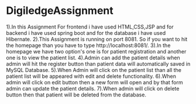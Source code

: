 # DigiledgeAssignment
1).In this Assignment For frontend i have used HTML,CSS,JSP and for backend i have used spring boot and for the database i have used Hibernate.
2).This Assignment is running on port 8081. So if you want to hit the homepage than you have to type http://localhost:8081/.
3).In the homepage we have two option's one is for patient registration and another one is to view the patient list.
4).Admin can add the patient details when admin will hit the register button than patient data will automatically saved in MySQL Database.
5).When Admin will click on the patient list than all the patient list will be appeared with edit and delete functionality.
6).When admin will click on edit button then a new form will open and by that form admin can update the patient details.
7).When admin will click on delete button then that patient will be deleted from the database.
